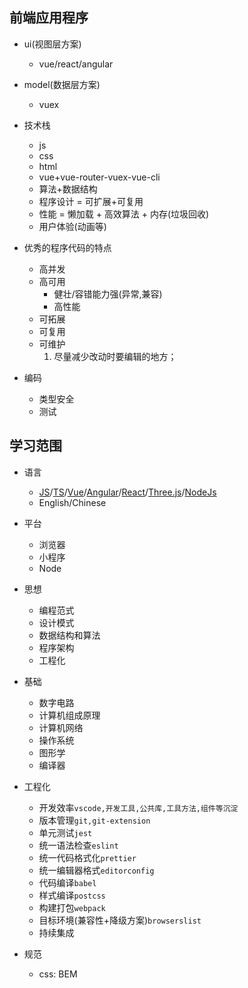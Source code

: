 ## 前端应用程序

- ui(视图层方案)

  - vue/react/angular

- model(数据层方案)

  - vuex

- 技术栈

  - js
  - css
  - html
  - vue+vue-router-vuex-vue-cli
  - 算法+数据结构
  - 程序设计 = 可扩展+可复用
  - 性能 = 懒加载 + 高效算法 + 内存(垃圾回收)
  - 用户体验(动画等)

- 优秀的程序代码的特点

  - 高并发
  - 高可用
    - 健壮/容错能力强(异常,兼容)
    - 高性能
  - 可拓展
  - 可复用
  - 可维护
    1. 尽量减少改动时要编辑的地方；

- 编码

  - 类型安全
  - 测试 

## 学习范围

- 语言

  - [JS](https://github.com/tc39)/[TS](https://github.com/microsoft/TypeScript)/[Vue](https://github.com/vuejs/vue)/[Angular](https://github.com/angular/angular)/[React](https://github.com/facebook/react)/[Three.js](https://github.com/mrdoob/three.js)/[NodeJs](https://github.com/nodejs/node)
  - English/Chinese

- 平台

  - 浏览器
  - 小程序
  - Node

- 思想

  - 编程范式
  - 设计模式
  - 数据结构和算法
  - 程序架构
  - 工程化

- 基础

  - 数字电路
  - 计算机组成原理
  - 计算机网络
  - 操作系统
  - 图形学
  - 编译器

- 工程化

  - 开发效率`vscode,开发工具,公共库,工具方法,组件等沉淀`
  - 版本管理`git,git-extension`
  - 单元测试`jest`
  - 统一语法检查`eslint`
  - 统一代码格式化`prettier`
  - 统一编辑器格式`editorconfig`
  - 代码编译`babel`
  - 样式编译`postcss`
  - 构建打包`webpack`
  - 目标环境(兼容性+降级方案)`browserslist`
  - 持续集成

- 规范

  - css: BEM